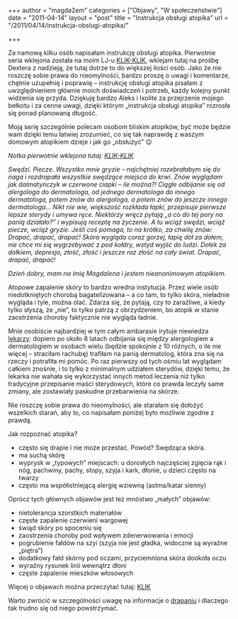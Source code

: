 +++
author = "magda2em"
categories = ["Objawy", "W społeczeństwie"]
date = "2011-04-14"
layout = "post"
title = "Instrukcja obsługi atopika"
url = "/2011/04/14/instrukcja-obslugi-atopika/"

+++

Za namową kilku osób napisałam instrukcję obsługi atopika. Pierwotnie seria wklejona została na moim LJ-u [KLIK-KLIK][1], wklejam tutaj na prośbę Dextera z nadzieją, że tutaj dotrze to do większej ilości osób. Jako że nie roszczę sobie prawa do nieomylności, bardzo proszę o uwagi i komentarze, chętnie uzupełnię i poprawię &#8211; instrukcję obsługi atopika pisałam z uwzględnieniem głównie moich doświadczeń i potrzeb, każdy kolejny punkt widzenia się przyda. Dziękuję bardzo Aleks i Ixolite za przejrzenie mojego bełkotu i za cenne uwagi, dzięki którym &#8222;instrukcja obsługi atopika&#8221; rozrosła się ponad planowaną długość. 

Moją serię szczególnie polecam osobom bliskim atopików, być może będzie wam dzięki temu łatwiej zrozumieć, co się tak naprawdę z waszym domowym atopikiem dzieje i jak go &#8222;obsłużyć&#8221; 😉

_Notka pierwotnie wklejona tutaj: [KLIK-KLIK][2]_

<!--more-->

_Swędzi. Piecze. Wszystko mnie gryzie &#8211; najchętniej rozebrałabym się do naga i rozdrapała wszystkie swędzące miejsca do krwi. Znów wyglądam jak dalmatyńczyk w czerwone ciapki &#8211; ile można?! Ciągłe odbijanie się od alergologa do dermatologa, od jednego dermatologa do innego dermatologa, potem znów do alergologa, a potem znów do jeszcze innego dermatologa&#8230; Nikt nie wie, większość rozkłada łapki, przepisuje pierwsze lepsze sterydy i umywa ręce. Niektórzy wręcz pytają &#8222;a co do tej pory na panią działało?&#8221; i wypisują receptę na życzenie. A tu wciąż swędzi, wciąż piecze, wciąż gryzie. Jeśli coś pomaga, to na krótko, za chwilę znów: Drapać, drapać, drapać! Skóra wygląda coraz gorzej, łapię dół za dołem, nie chce mi się wygrzebywać z pod kołdry, wstyd wyjść do ludzi. Dołek za dołkiem, depresja, złość, złość i jeszcze raz złość na cały świat. Drapać, drapać, drapać!_

_Dzień dobry, mam na imię Magdalena i jestem nieanonimowym atopikiem._ 

Atopowe zapalenie skóry to bardzo wredna instytucja. Przez wiele osób niedotkniętych chorobą bagatelizowana &#8211; a co tam, to tylko skóra, nieładnie wygląda i tyle, można olać. Zdarza się, że pytają, czy to zaraźliwe, a kiedy tylko słyszą, że &#8222;nie&#8221;, to tylko patrzą z obrzydzeniem, bo atopik w stanie zaostrzenia choroby faktycznie nie wygląda ładnie. 

Mnie osobiście najbardziej w tym całym ambarasie irytuje niewiedza <u>lekarzy</u>: dopiero po około 8 latach odbijania się między alergologiem a dermatologiem w osobach wielu (będzie spokojnie z 10 różnych, o ile nie więcej &#8211; straciłam rachubę) trafiłam na panią dermatolog, która zna się na rzeczy i potrafiła mi pomóc. Po raz pierwszy od tych ośmiu lat wyglądam całkiem znośnie, i to tylko z minimalnym udziałem sterydów, dzięki temu, że lekarka nie wahała się wykorzystać innych metod leczenia niż tylko tradycyjne przepisanie maści sterydowych, które co prawda leczyły same zmiany, ale zostawiały paskudne przebarwienia na skórze.

Nie roszczę sobie prawa do nieomylności, ale starałam się dołożyć wszelkich starań, aby to, co napisałam poniżej było możliwie zgodne z prawdą.

Jak rozpoznać atopika?

  * często się drapie i nie może przestać. Powód? Swędząca skóra.
  * ma suchą skórę
  * wyprysk w &#8222;typowych&#8221; miejscach: u dorosłych najczęściej zgięcia rąk i nóg, pachwiny, pachy, stopy, szyja i kark, dłonie, u dzieci często na twarzy
  * często ma współistniejącą alergię wziewną (astma/katar sienny)

Oprócz tych głównych objawów jest też mnóstwo &#8222;małych&#8221; objawów:

  * nietolerancja szorstkich materiałów
  * częste zapalenie czerwieni wargowej
  * świąd skóry po spoceniu się
  * zaostrzenia choroby pod wpływem zdenerwowania i emocji
  * pogrubienie fałdów na szyi (szyja nie jest gładka, widoczne są wyraźne &#8222;piętra&#8221;)
  * dodatkowy fałd skórny pod oczami, przyciemniona skóra dookoła oczu
  * wyraźny rysunek linii wewnątrz dłoni
  * częste zapalenie mieszków włosowych

Więcej o objawach można przeczytać tutaj: [KLIK][3]
  
Warto zwrócić w szczególności uwagę na informacje o [drapaniu][4] i dlaczego tak trudno się od niego powstrzymać.

 [1]: http://magda2em.livejournal.com/tag/instrukcja%20obsługi%20atopika
 [2]: http://magda2em.livejournal.com/85542.html
 [3]: http://www.atopowe-zapalenie.pl/atopedia/Objawy_atopowego_zapalenia_skóry
 [4]: http://www.atopowe-zapalenie.pl/atopedia/Drapanie